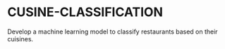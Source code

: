 # CUSINE-CLASSIFICATION
Develop a machine learning model to classify restaurants based on their cuisines.
